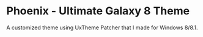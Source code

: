 # Phoenix - Ultimate Galaxy 8 Theme
A customized theme using UxTheme Patcher that I made for Windows 8/8.1.